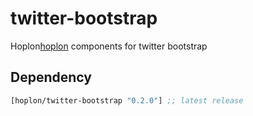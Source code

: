 # twitter-bootstrap

Hoplon[hoplon] components for twitter bootstrap

## Dependency

[](dependency)
```clojure
[hoplon/twitter-bootstrap "0.2.0"] ;; latest release
```
[](/dependency)

[hoplon]: https://hoplon.io
